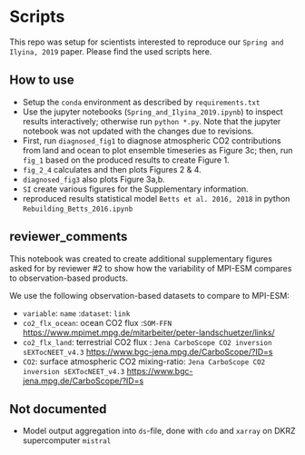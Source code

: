 # Scripts

This repo was setup for scientists interested to reproduce our `Spring and Ilyina, 2019` paper. Please find the used scripts here.

## How to use

-   Setup the `conda` environment as described by `requirements.txt`
-   Use the jupyter notebooks (`Spring_and_Ilyina_2019.ipynb`) to inspect results interactively; otherwise run `python *.py`. Note that the jupyter notebook was not updated with the changes due to revisions.
-   First, run `diagnosed_fig1` to diagnose atmospheric CO2 contributions from land and ocean to plot ensemble timeseries as Figure 3c;
    then, run `fig_1` based on the produced results to create Figure 1.
-   `fig_2_4` calculates and then plots Figures 2 & 4.
-   `diagnosed_fig3` also plots Figure 3a,b.
-   `SI` create various figures for the Supplementary information.
-   reproduced results statistical model `Betts et al. 2016, 2018` in python `Rebuilding_Betts_2016.ipynb`

## reviewer_comments

This notebook was created to create additional supplementary figures asked for by reviewer #2 to show how the variability of MPI-ESM compares to observation-based products.

We use the following observation-based datasets to compare to MPI-ESM:

-   `variable`: `name` :`dataset`: `link`
-   `co2_flx_ocean`: ocean CO2 flux :`SOM-FFN` <https://www.mpimet.mpg.de/mitarbeiter/peter-landschuetzer/links/>
-   `co2_flx_land`: terrestrial CO2 flux : `Jena CarboScope CO2 inversion sEXTocNEET_v4.3` <https://www.bgc-jena.mpg.de/CarboScope/?ID=s>
-   `CO2`: surface atmospheric CO2 mixing-ratio: `Jena CarboScope CO2 inversion sEXTocNEET_v4.3` <https://www.bgc-jena.mpg.de/CarboScope/?ID=s>

## Not documented

-   Model output aggregation into `ds`-file, done with `cdo` and `xarray` on DKRZ supercomputer `mistral`
